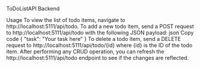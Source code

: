 ToDoListAPI Backend

Usage
To view the list of todo items, navigate to http://localhost:5111/api/todo.
To add a new todo item, send a POST request to http://localhost:5111/api/todo with the following JSON payload:
json
Copy code
{
  "task": "Your task here"
}
To delete a todo item, send a DELETE request to http://localhost:5111/api/todo/{id} where {id} is the ID of the todo item.
After performing any CRUD operation, you can refresh the http://localhost:5111/api/todo endpoint to see if the changes are reflected.
